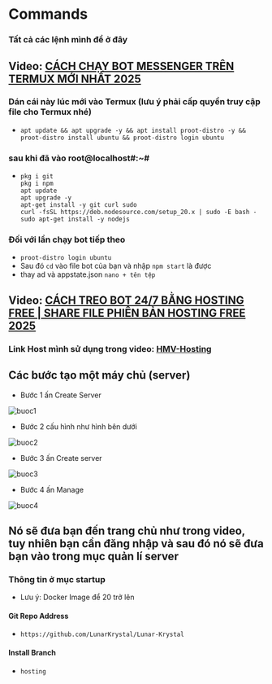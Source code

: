 # Commands
### Tất cả các lệnh mình để ở đây
## Video: [CÁCH CHẠY BOT MESSENGER TRÊN TERMUX MỚI NHẤT 2025](https://www.youtube.com/watch?v=v5hi6KSfqn0)
### Dán cái này lúc mới vào Termux (lưu ý phải cấp quyền truy cập file cho Termux nhé)
- ```
  apt update && apt upgrade -y && apt install proot-distro -y && proot-distro install ubuntu && proot-distro login ubuntu
  ```
### sau khi đã vào root@localhost#:~# 
- ```
  pkg i git
  pkg i npm
  apt update
  apt upgrade -y
  apt-get install -y git curl sudo
  curl -fsSL https://deb.nodesource.com/setup_20.x | sudo -E bash -
  sudo apt-get install -y nodejs
  ```
### Đối với lần chạy bot tiếp theo
- ```proot-distro login ubuntu```
- Sau đó ```cd``` vào file bot của bạn và nhập ```npm start``` là được
- thay ad và appstate.json ```nano + tên tệp```
## Video: [CÁCH TREO BOT 24/7 BẰNG HOSTING FREE | SHARE FILE PHIÊN BẢN HOSTING FREE 2025](https://www.youtube.com/watch?v=QfHTNhqFEmM)
### Link Host mình sử dụng trong video: [HMV-Hosting](https://dash.hmvhostings.com/servers)
## Các bước tạo một máy chủ (server)
- Bước 1 ấn Create Server

![buoc1](img/b1.jpg)

- Bước 2 cấu hình như hình bên dưới

![buoc2](img/b2.jpg)

- Bước 3 ấn Create server

![buoc3](img/b3.jpg)

- Bước 4 ấn Manage

![buoc4](img/b4.jpg)


## Nó sẽ đưa bạn đến trang chủ như trong video, tuy nhiên bạn cần đăng nhập và sau đó nó sẽ đưa bạn vào trong mục quản lí server
### Thông tin ở mục startup
- Lưu ý: Docker Image để 20 trở lên
#### Git Repo Address
- ```https://github.com/LunarKrystal/Lunar-Krystal```
#### Install Branch
- ```hosting```
